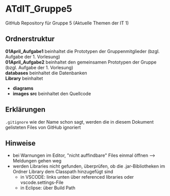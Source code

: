 # ATdIT_Gruppe5
GitHub Repository für Gruppe 5 (Aktuelle Themen der IT 1)

## Ordnerstruktur
**01April_Aufgabe1** beinhaltet die Prototypen der Gruppenmitglieder (bzgl. Aufgabe der 1. Vorlesung)  
**01April_Aufgabe2** beinhaltet den gemeinsamen Prototypen der Gruppe (bzgl. Aufgabe der 1. Vorlesung)  
**databases** beinhaltet die Datenbanken  
**Library** beinhaltet  
+ **diagrams**  
+ **images**
**src** beinhaltet den Quellcode  

## Erklärungen
<code>.gitignore</code> wie der Name schon sagt, werden die in diesem Dokument gelisteten Files von GitHub ignoriert

## Hinweise
+ bei Warnungen im Editor, "nicht auffindbare" Files einmal öffnen --> Meldungen gehen weg
+ werden Libraries nicht gefunden, überprüfen, ob die .jar-Bibliotheken im Ordner Library dem Classpath hinzugefügt sind
  + in VSCODE: links unten über referenced libraries oder vscode.settings-File
  + in Eclipse: über Build Path

